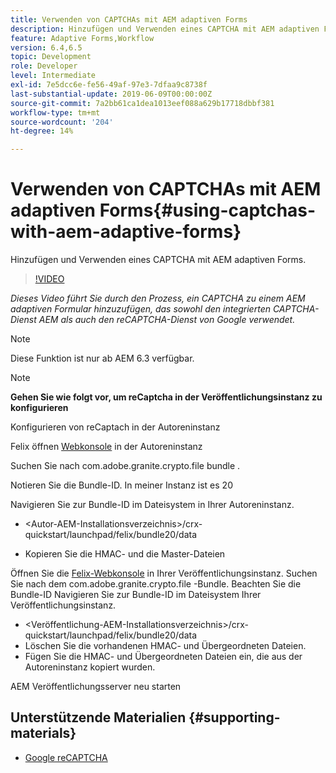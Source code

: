 ```yaml
---
title: Verwenden von CAPTCHAs mit AEM adaptiven Forms
description: Hinzufügen und Verwenden eines CAPTCHA mit AEM adaptiven Forms.
feature: Adaptive Forms,Workflow
version: 6.4,6.5
topic: Development
role: Developer
level: Intermediate
exl-id: 7e5dcc6e-fe56-49af-97e3-7dfaa9c8738f
last-substantial-update: 2019-06-09T00:00:00Z
source-git-commit: 7a2bb61ca1dea1013eef088a629b17718dbbf381
workflow-type: tm+mt
source-wordcount: '204'
ht-degree: 14%

---
```


# Verwenden von CAPTCHAs mit AEM adaptiven Forms{#using-captchas-with-aem-adaptive-forms}

Hinzufügen und Verwenden eines CAPTCHA mit AEM adaptiven Forms.

>[!VIDEO](https://video.tv.adobe.com/v/18336/?quality=9&learn=on)

*Dieses Video führt Sie durch den Prozess, ein CAPTCHA zu einem AEM adaptiven Formular hinzuzufügen, das sowohl den integrierten CAPTCHA-Dienst AEM als auch den reCAPTCHA-Dienst von Google verwendet.*

>[!NOTE]
>
>Diese Funktion ist nur ab AEM 6.3 verfügbar.

>[!NOTE]
>
>**Gehen Sie wie folgt vor, um reCaptcha in der Veröffentlichungsinstanz zu konfigurieren**
>
>Konfigurieren von reCaptach in der Autoreninstanz
>
>Felix öffnen [Webkonsole](http://localhost:4502/system/console/bundles) in der Autoreninstanz
>
>Suchen Sie nach com.adobe.granite.crypto.file bundle .
>
>Notieren Sie die Bundle-ID. In meiner Instanz ist es 20
>
>Navigieren Sie zur Bundle-ID im Dateisystem in Ihrer Autoreninstanz.
>
>* &lt;Autor-AEM-Installationsverzeichnis>/crx-quickstart/launchpad/felix/bundle20/data
* Kopieren Sie die HMAC- und die Master-Dateien
>
Öffnen Sie die [Felix-Webkonsole](http://localhost:4502/system/console/bundles) in Ihrer Veröffentlichungsinstanz. Suchen Sie nach dem com.adobe.granite.crypto.file -Bundle. Beachten Sie die Bundle-ID
Navigieren Sie zur Bundle-ID im Dateisystem Ihrer Veröffentlichungsinstanz.
* &lt;Veröffentlichung-AEM-Installationsverzeichnis>/crx-quickstart/launchpad/felix/bundle20/data
* Löschen Sie die vorhandenen HMAC- und Übergeordneten Dateien.
* Fügen Sie die HMAC- und Übergeordneten Dateien ein, die aus der Autoreninstanz kopiert wurden.
>
AEM Veröffentlichungsserver neu starten

## Unterstützende Materialien {#supporting-materials}

* [Google reCAPTCHA](https://www.google.com/recaptcha)
